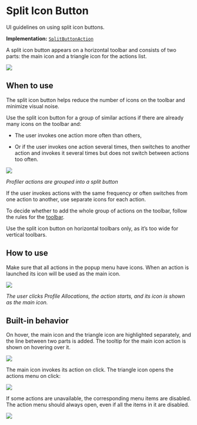 <!-- Copyright 2000-2024 JetBrains s.r.o. and contributors. Use of this source code is governed by the Apache 2.0 license. -->

# Split Icon Button

<link-summary>UI guidelines on using split icon buttons.</link-summary>

<tldr>

**Implementation:** [`SplitButtonAction`](%gh-ic%/platform/platform-impl/src/com/intellij/openapi/actionSystem/SplitButtonAction.java)

</tldr>

A split icon button appears on a horizontal toolbar and consists of two parts: the main icon and a triangle icon for the actions list.

![](split_icon_button_example.png)


## When to use

The split icon button helps reduce the number of icons on the toolbar and minimize visual noise.

Use the split icon button for a group of similar actions if there are already many icons on the toolbar and:

* The user invokes one action more often than others,

* Or if the user invokes one action several times, then switches to another action and invokes it several times but does not switch between actions too often.

![](group_actions.png)

*Profiler actions are grouped into a split button*

If the user invokes actions with the same frequency or often switches from one action to another, use separate icons for each action.

To decide whether to add the whole group of actions on the toolbar, follow the rules for the [toolbar](toolbar.md#what-items-to-add-on-toolbar).

Use the split icon button on horizontal toolbars only, as it’s too wide for vertical toolbars.


## How to use

Make sure that all actions in the popup menu have icons. When an action is launched its icon will be used as the main icon.

![](behavior.png)

*The user clicks Profile Allocations, the action starts, and its icon is shown as the main icon.*


## Built-in behavior

On hover, the main icon and the triangle icon are highlighted separately, and the line between two parts is added.
The tooltip for the main icon action is shown on hovering over it.

![](split_icon_button_hover.png)

The main icon invokes its action on click. The triangle icon opens the actions menu on click:

![](click.png)

If some actions are unavailable, the corresponding menu items are disabled. The action menu should always open, even if all the items in it are disabled.

![](split_icon_button_disabled.png)

